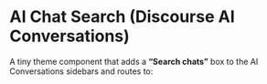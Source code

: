 # AI Chat Search (Discourse AI Conversations)

A tiny theme component that adds a **“Search chats”** box to the AI Conversations sidebars and routes to:

